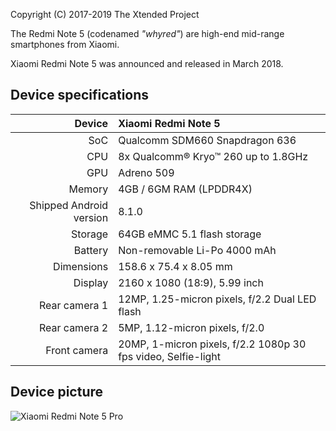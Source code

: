 Copyright (C) 2017-2019 The Xtended Project

The Redmi Note 5 (codenamed _"whyred"_) are high-end mid-range smartphones from Xiaomi.

Xiaomi Redmi Note 5 was announced and released in March 2018.

## Device specifications

| Device       | Xiaomi Redmi Note 5                         |
| -----------: | :---------------------------------------------- |
| SoC          | Qualcomm SDM660 Snapdragon 636                  |
| CPU          | 8x Qualcomm® Kryo™ 260 up to 1.8GHz             |
| GPU          | Adreno 509                                      |
| Memory       | 4GB / 6GM RAM (LPDDR4X)                         |
| Shipped Android version | 8.1.0                              |
| Storage      | 64GB eMMC 5.1 flash storage                     |
| Battery      | Non-removable Li-Po 4000 mAh                    |
| Dimensions   | 158.6 x 75.4 x 8.05 mm                          |
| Display      | 2160 x 1080 (18:9), 5.99 inch                   |
| Rear camera 1 | 12MP, 1.25-micron pixels, f/2.2 Dual LED flash |
| Rear camera 2 | 5MP, 1.12-micron pixels, f/2.0                |
| Front camera | 20MP, 1-micron pixels, f/2.2 1080p 30 fps video, Selfie-light|

## Device picture

![Xiaomi Redmi Note 5 Pro](https://www1-lw.xda-cdn.com/files/2018/02/Xiaomi-Redmi-Note-5-and-Redmi-Note-5-Pro-Forums-now-Open.png)
